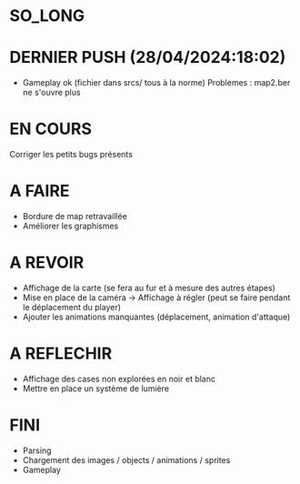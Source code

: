 # SO_LONG

# DERNIER PUSH (28/04/2024:18:02)
- Gameplay ok (fichier dans srcs/ tous à la norme)
Problemes : map2.ber ne s'ouvre plus

# EN COURS
Corriger les petits bugs présents

# A FAIRE
- Bordure de map retravaillée
- Améliorer les graphismes

# A REVOIR
- Affichage de la carte (se fera au fur et à mesure des autres étapes)
- Mise en place de la caméra -> Affichage à régler (peut se faire pendant le déplacement du player)
- Ajouter les animations manquantes (déplacement, animation d'attaque)

# A REFLECHIR
- Affichage des cases non explorées en noir et blanc
- Mettre en place un système de lumière

# FINI
- Parsing
- Chargement des images / objects / animations / sprites
- Gameplay